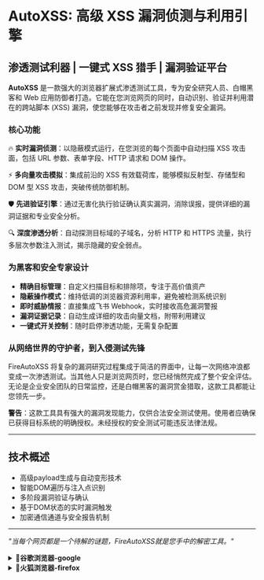 # AutoXSS: 高级 XSS 漏洞侦测与利用引擎

## 渗透测试利器 | 一键式 XSS 猎手 | 漏洞验证平台

**AutoXSS** 是一款强大的浏览器扩展式渗透测试工具，专为安全研究人员、白帽黑客和 Web 应用防御者打造。它能在您浏览网页的同时，自动识别、验证并利用潜在的跨站脚本 (XSS) 漏洞，使您能够在攻击者之前发现并修复安全漏洞。

### 核心功能

🔥 **实时漏洞侦测**：以隐蔽模式运行，在您浏览的每个页面中自动扫描 XSS 攻击面，包括 URL 参数、表单字段、HTTP 请求和 DOM 操作。

⚡ **多向量攻击模拟**：集成前沿的 XSS 有效载荷库，能够模拟反射型、存储型和 DOM 型 XSS 攻击，突破传统防御机制。

🛡️ **先进验证引擎**：通过无害化执行验证确认真实漏洞，消除误报，提供详细的漏洞证据和专业安全分析。

🔍 **深度渗透分析**：自动探测目标域的子域名，分析 HTTP 和 HTTPS 流量，执行多层次参数注入测试，揭示隐藏的安全弱点。

### 为黑客和安全专家设计

- **精确目标管理**：自定义扫描目标和排除项，专注于高价值资产
- **隐蔽操作模式**：维持低调的浏览器资源利用率，避免被检测系统识别
- **即时威胁情报**：直接集成飞书 Webhook，实时接收高危漏洞警报
- **漏洞证据记录**：自动生成详细的攻击向量文档，附带利用建议
- **一键式开关控制**：随时启停渗透功能，无需复杂配置

### 从网络世界的守护者，到入侵测试先锋

FireAutoXSS 将复杂的漏洞研究过程集成于简洁的界面中，让每一次网络冲浪都变成一次渗透测试。当其他人只是浏览网页时，您已经悄然完成了整个安全评估。无论是企业安全团队的日常监控，还是白帽黑客的漏洞赏金猎取，这款工具都能让您领先一步。

**警告**：这款工具具有强大的漏洞发现能力，仅供合法安全测试使用。使用者应确保已获得目标系统的明确授权。未经授权的安全测试可能违反法律法规。

---

## 技术概述

- 高级payload生成与自动变形技术
- 智能DOM遍历与注入点识别
- 多阶段漏洞验证与确认
- 基于DOM状态的实时漏洞触发
- 加密通信通道与安全报告机制

---

*"当每个网页都是一个待解的谜题，FireAutoXSS就是您手中的解密工具。"*

<details>
<summary><b>🐍谷歌浏览器-google</b></summary>

## 配置目标域
📞 **第一步**：打开浏览器开发者模式
📂 **第二步**：直接拖动文件夹
🔧 **第三步**：配置目标域名，定义Webhook地址，配置完成后点击开始扫描
🕒 **第四步**：等待扫描完成，扫描完成后会自动发送到Webhook地址
🔍 **第五步**：安全工程师收到消息后进行人工复测
![image](https://github.com/user-attachments/assets/0a7bf343-e1e4-4c9c-affa-d49f2af44411)

![image](https://github.com/user-attachments/assets/11ba8601-5b12-4fa5-9109-027e30bbc4e6)

## 效果图
![image](https://github.com/user-attachments/assets/4add7df7-faa5-44e5-9e83-b694a37bd6e7)

</details>

<details>
<summary><b>🐍火狐浏览器-firefox</b></summary>

## 配置目标域
## 安装

1. 下载 fireautoxss.xpi 文件
2. 在 Firefox 中，打开 about:addons 页面
3. 点击右上角的齿轮图标，选择"从文件安装附加组件"
4. 选择下载的 .xpi 文件
5. 确认安装提示

## 配置

1. 安装后，点击 Firefox 工具栏上的 FireAutoXSS 图标，或在 about:addons 页面中点击扩展的"选项"按钮
2. 在设置页面中：
   - 添加扫描目标域名（如果不添加任何域名，将扫描所有网站）
   - 配置一个或多个飞书 Webhook URLs 用于接收漏洞报告
   - 设置其他扫描选项（自动扫描、主动测试等）
3. 点击"保存设置"按钮

## 使用

1. 浏览网页时，扩展会根据您的设置自动扫描 XSS 漏洞
2. 发现漏洞时，会自动发送通知到您配置的飞书 Webhook
3. 您可以在飞书中查看详细的漏洞报告

## 高级功能

- **主动测试**：启用后，扩展会尝试在 URL 参数中插入特定标记来检测 XSS 漏洞
- **批处理大小**：控制一次发送的漏洞数量
- **漏洞历史清除**：允许重新报告之前已发送过的漏洞

## 注意事项

- 主动测试功能可能会改变页面行为，请谨慎使用
- 确保配置了有效的飞书 Webhook 地址，否则无法接收漏洞报告

![image](https://github.com/user-attachments/assets/296f8d25-3c25-44fe-aee8-f9d0dcba0607)


![image](https://github.com/user-attachments/assets/96e5a46f-5ac0-4a1d-b0ee-65ec29b20d51)


</details>
